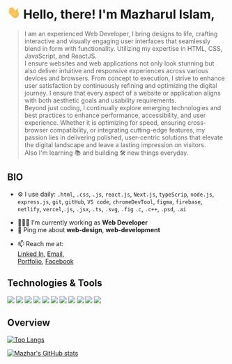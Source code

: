 # <img src="https://raw.githubusercontent.com/Maaazhar/Maaazhar/main/wave.gif" width="30px"> Hello, there! I'm Mazharul Islam,
> I am an experienced Web Developer, I bring designs to life, crafting interactive and visually engaging user interfaces that seamlessly blend in form with functionality. Utilizing my expertise in HTML, CSS, JavaScript, and ReactJS.<br>
I ensure websites and web applications not only look stunning but also deliver intuitive and responsive experiences across various devices and browsers. From concept to execution, I strive to enhance user satisfaction by continuously refining and optimizing the digital journey. I ensure that every aspect of a website or application aligns with both aesthetic goals and usability requirements.<br>
Beyond just coding, I continually explore emerging technologies and best practices to enhance performance, accessibility, and user experience.
Whether it is optimizing for speed, ensuring cross-browser compatibility, or integrating cutting-edge features, my passion lies in delivering polished, user-centric solutions that elevate the digital landscape and leave a lasting impression on visitors.<br>
Also I'm learning 📚 and building 🛠️ new things everyday.
> 
## BIO
- ⚙️ I use daily: `.html`, `.css`, `.js`, `react.js`, `Next.js`, `typeScrip`, `node.js`, `express.js`, `git`, `gitHub`, `VS code`, `chromeDevTool`, `figma`, `firebase`, `netlify`, `vercel`,`.js`, `.jsx`, `.ts`,  `.svg`, `.fig` `.c`, `.c++`, `.psd`, `.ai`
<!-- - 🌍  -->
- 👨🏻‍💻 I’m currently working as **Web Developer**
- 💬 Ping me about **web-design**, **web-development** 
 <!-- and **anime** :stuck_out_tongue_closed_eyes: -->
- 📫 Reach me at:
<br>  [Linked In](https://www.linkedin.com/in/maaazhar/),   [Email](mailto:mailformazhar@gmail.com/),
<br>  [Portfolio](https://mazharul-islam.web.app/),   [Facebook](https://www.facebook.com/maaazhaaar/)
<!-- - ⚡️ Fun fact: I'm a huge fan of **Anime** -->

## Technologies & Tools
![](https://img.shields.io/badge/OS-Windows-informational?style=flat&logo=windows&logoColor=white&color=628FDB)
![](https://img.shields.io/badge/Editor-VS&nbsp;Code-informational?style=flat&logo=visual%20studio&logoColor=white&color=628FDB)
![](https://img.shields.io/badge/Browser-Brave-informational?style=flat&logo=brave&logoColor=white&color=628FDB)
![](https://img.shields.io/badge/Code-HTML-informational?style=flat&logo=html5&logoColor=white&color=628FDB)
![](https://img.shields.io/badge/Code-CSS-informational?style=flat&logo=css3&logoColor=white&color=628FDB)
![](https://img.shields.io/badge/Code-Javascript-informational?style=flat&logo=javascript&logoColor=white&color=628FDB)
![](https://img.shields.io/badge/Code-React-informational?style=flat&logo=react&logoColor=white&color=628FDB)
![](https://img.shields.io/badge/Shell-Git&nbsp;Bash-informational?style=flat&logo=git&logoColor=white&color=628FDB)
![](https://img.shields.io/badge/Tool-Photoshop-informational?style=flat&logo=adobe%20photoshop&logoColor=white&color=628FDB)
![](https://img.shields.io/badge/Tool-Illustrator-informational?style=flat&logo=adobe%20illustrator&logoColor=white&color=628FDB)
![](https://img.shields.io/badge/Tool-Adobe&nbsp;XD-informational?style=flat&logo=adobe%20xd&logoColor=white&color=628FDB)

## Overview

[![Top Langs](https://github-readme-stats.vercel.app/api/top-langs/?username=maaazhar&layout=compact&theme=tokyonight)](https://github.com/Maaazhar/github-readme-stats)

[![Mazhar's GitHub stats](https://github-readme-stats.vercel.app/api?username=maaazhar&count_private=true&show_icons=true&theme=tokyonight)](https://github.com/Maaazhar/github-readme-stats)
